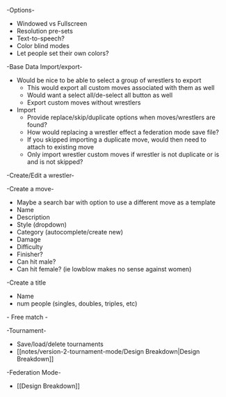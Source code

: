 \-Options-
- Windowed vs Fullscreen
- Resolution pre-sets
- Text-to-speech?
- Color blind modes 
- Let people set their own colors?


\-Base Data Import/export- 
- Would be nice to be able to select a group of wrestlers to export
	- This would export all custom moves associated with them as well
	- Would want a select all/de-select all button as well
	- Export custom moves without wrestlers
- Import
	- Provide replace/skip/duplicate options when moves/wrestlers are found?
	- How would replacing a wrestler effect a federation mode save file?
	- If you skipped importing a duplicate move, would then need to attach to existing move
	- Only import wrestler custom moves if wrestler is not duplicate or is and is not skipped?


\-Create/Edit a wrestler-


\-Create a move-
- Maybe a search bar with option to use a different move as a template
- Name
- Description
- Style (dropdown)
- Category (autocomplete/create new)
- Damage
- Difficulty
- Finisher?
- Can hit male? 
- Can hit female? (ie lowblow makes no sense against women)


\-Create a title
- Name
- num people (singles, doubles, triples, etc)


\- Free match -


\-Tournament-
 - Save/load/delete tournaments
 - [[notes/version-2-tournament-mode/Design Breakdown|Design Breakdown]]


\-Federation Mode-
- [[Design Breakdown]]


